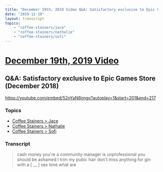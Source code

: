 ```yaml
---
title: "December 19th, 2019 Video Q&A: Satisfactory exclusive to Epic Games Store (December 2018)"
date: "2019-12-19"
layout: transcript
topics:
    - "coffee-stainers/jace"
    - "coffee-stainers/nathalie"
    - "coffee-stainers/sofi"
---
```

# [December 19th, 2019 Video](../2019-12-19.md)
## Q&A: Satisfactory exclusive to Epic Games Store (December 2018)
https://youtube.com/embed/52nYaN8imgo?autoplay=1&start=201&end=217

### Topics
* [Coffee Stainers > Jace](../topics/coffee-stainers/jace.md)
* [Coffee Stainers > Nathalie](../topics/coffee-stainers/nathalie.md)
* [Coffee Stainers > Sofi](../topics/coffee-stainers/sofi.md)

### Transcript

> cash money you're a community manager is unprofessional you should be ashamed I trim my pubic hair don't miss anything for gin with a [ __ ] sex time what are
